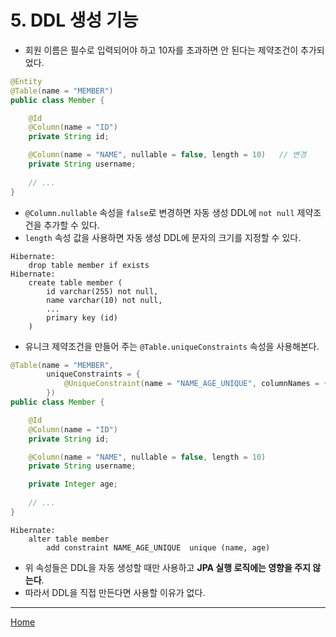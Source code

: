 # 5. DDL 생성 기능

- 회원 이름은 필수로 입력되어야 하고 10자를 초과하면 안 된다는 제약조건이 추가되었다.

```java
@Entity
@Table(name = "MEMBER")
public class Member {

    @Id
    @Column(name = "ID")
    private String id;

    @Column(name = "NAME", nullable = false, length = 10)   // 변경
    private String username;
    
    // ...
}
```

- `@Column.nullable` 속성을 `false`로 변경하면 자동 생성 DDL에 `not null` 제약조건을 추가할 수 있다.
- `length` 속성 값을 사용하면 자동 생성 DDL에 문자의 크기를 지정할 수 있다.

```
Hibernate: 
    drop table member if exists
Hibernate: 
    create table member (
        id varchar(255) not null,
        name varchar(10) not null,
        ...
        primary key (id)
    )
```

- 유니크 제약조건을 만들어 주는 `@Table.uniqueConstraints` 속성을 사용해본다.

```java
@Table(name = "MEMBER", 
        uniqueConstraints = {
            @UniqueConstraint(name = "NAME_AGE_UNIQUE", columnNames = {"NAME", "AGE"})
        })
public class Member {

    @Id
    @Column(name = "ID")
    private String id;

    @Column(name = "NAME", nullable = false, length = 10)
    private String username;

    private Integer age;
    
    // ...
}
```

```
Hibernate: 
    alter table member 
        add constraint NAME_AGE_UNIQUE  unique (name, age)
```

- 위 속성들은 DDL을 자동 생성할 때만 사용하고 **JPA 실행 로직에는 영향을 주지 않는다**.
- 따라서 DDL을 직접 만든다면 사용할 이유가 없다.

-----
[Home](./index.md)
